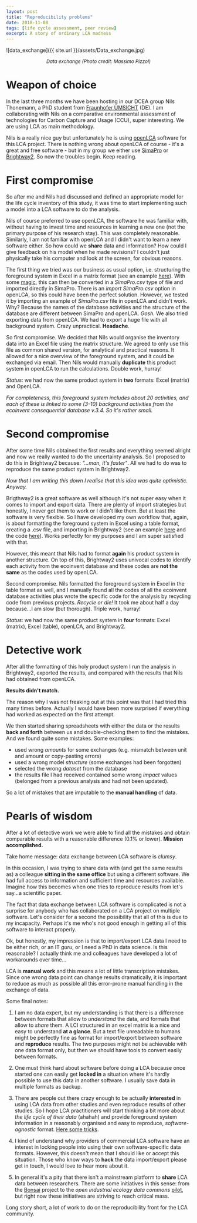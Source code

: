 ```yaml
---
layout: post
title: "Reproducibility problems"
date: 2018-11-08
tags: [life cycle assessment, peer review]
excerpt: A story of ordinary LCA madness
---
```



![data_exchange]({{ site.url }}/assets/Data_exchange.jpg)
<center><i><font size="2">Data exchange (Photo credit: Massimo Pizzol)</font></i></center>


# Weapon of choice

In the last three months we have been hosting in our DCEA group Nils Thonemann, a PhD student from [Fraunhofer UMSICHT](https://www.umsicht.fraunhofer.de/en.html) (DE). I am collaborating with Nils on a comparative environmental assessment of technologies for Carbon Capture and Usage (CCU), super interesting. We are using LCA as main methodology. 

Nils is a really nice guy but unfortunately he is using [openLCA](http://www.openlca.org/) software for this LCA project. There is nothing wrong about openLCA of course - it's a great and free software - but in my group we either use [SimaPro](https://simapro.com/) or [Brightway2](https://brightwaylca.org/). So now the troubles begin. Keep reading.

# First compromise

So after me and Nils had discussed and defined an appropriate model for the life cycle inventory of this study, it was time to start implementing such a model into a LCA software to do the analysis. 

Nils of course preferred to use openLCA, the software he was familiar with, without having to invest time and resources in learning a new one (not the primary purpose of his research stay). This was completely reasonable. Similarly, I am not familiar with openLCA and I didn't want to learn a new software either. So how could we **share** data and information? How could I give feedback on his model when he made revisions? I couldn't just physically take his computer and look at the screen, for obvious reasons. 

The first thing we tried was our business as usual option, i.e. structuring the foreground system in Excel in a matrix format (see an example [here](http://moutreach.science/2017/12/01/LCI-reporting.html)). With some [magic](https://github.com/massimopizzol/Simapro-CSV-converter), this can then be converted in a _SimaPro.csv_ type of file and imported directly in SimaPro. There is an _import SimaPro.csv_ option in openLCA, so this could have been the perfect solution. However, we tested it by importing an example of _SimaPro.csv_ file in openLCA and didn't work. Why? Because the names of the database activities and the structure of the database are different between SimaPro and openLCA. _Gosh._ We also tried exporting data from openLCA. We had to export a huge file with all background system. Crazy unpractical. **Headache**.

So first compromise. We decided that Nils would organise the inventory data into an Excel file using the matrix structure. We agreed to only use this file as common shared version, for analytical and practical reasons. It allowed for a nice overview of the foreground system, and it could be exchanged via email. Then Nils would manually **duplicate** this product system in openLCA to run the calculations. Double work, hurray! 

_Status_: we had now the same product system in **two** formats: Excel (matrix) and OpenLCA.

_For completeness, this foreground system includes about 20 activities, and each of these is linked to some (3-10) background activities from the ecoinvent consequential database v.3.4. So it's rather small._

# Second compromise

After some time Nils obtained the first results and everything seemed alright and now we really wanted to do the uncertainty analysis. So I proposed to do this in Brightway2 because: _"...man, it's faster"_. All we had to do was to reproduce the same product system in Brightway2. 

_Now that I am writing this down I realise that this idea was quite optimistic. Anyway._ 

Brigthway2 is a great software as well although it's not super easy when it comes to import and export data. There are plenty of import strategies but honestly, I never got them to work or I didn't like them. But at least the software is very flexible. So I have developed my own workflow that, again, is about formatting the foreground system in Excel using a table format, creating a .csv file, and importing in Brightway2 (see an example [here](https://github.com/massimopizzol/B4B/blob/master/03.3_Excel_import.py) and the code [here](https://github.com/massimopizzol/B4B/blob/master/lci_to_bw2.py)). Works perfectly for my purposes and I am super satisfied with that. 

However, this meant that Nils had to format **again** his product system in another structure. On top of this, Brightway2 uses univocal codes to identify each activity from the ecoinvent database and these codes are **not the same** as the codes used by openLCA. 

Second compromise. Nils formatted the foreground system in Excel in the table format as well, and I manually found all the codes of all the ecoinvent database activities plus wrote the specific code for the analysis by recycling code from previous projects. _Recycle or die!_ It took me about half a day because...I am slow (but thorough). Triple work, hurray! 

_Status_: we had now the same product system in **four** formats: Excel (matrix), Excel (table), openLCA, and Brightway2.


# Detective work

After all the formatting of this holy product system I run the analysis in Brightway2, exported the results, and compared with the results that Nils had obtained from openLCA.

**Results didn't match.** 

The reason why I was not freaking out at this point was that I had tried this many times before. Actually I would have been more surprised if everything had worked as expected on the first attempt. 

We then started sharing spreadsheets with either the data or the results **back and forth** between us and double-checking them to find the mistakes. And we found quite some mistakes. Some examples:

- used wrong _amounts_ for some exchanges (e.g. mismatch between unit and amount or copy-pasting errors)
- used a wrong model _structure_ (some exchanges had been forgotten)
- selected the wrong _dataset_ from the database  
- the results file I had received contained some wrong _impact_ values (belonged from a previous analysis and had not been updated). 

So a lot of mistakes that are imputable to the **manual handling** of data.

# Pearls of wisdom

After a lot of detective work we were able to find all the mistakes and obtain comparable results with a reasonable difference (0.1% or lower). **Mission accomplished.** 

Take home message: data exchange between LCA software is _clumsy_.  

In this occasion, I was trying to share data with (and get the same results as) a colleague **sitting in the same office** but using a different software. We had  full access to information and sufficient time and resources available. Imagine how this becomes when one tries to reproduce results from let's say...a scientific paper.

The fact that data exchange between LCA software is complicated is not a surprise for anybody who has collaborated on a LCA project on multiple software. Let's consider for a second the possibility that all of this is due to my incapacity. Perhaps it's me who's not good enough in getting all of this software to interact properly. 

Ok, but honestly, my impression is that to import/export LCA data I need to be either rich, or an IT _guru_, or I need a PhD in data science. Is this reasonable? I actually think me and colleagues have developed a lot of workarounds over time...

LCA is **manual work** and this means a lot of little transcription mistakes. Since one wrong data point can change results dramatically, it is important to reduce as much as possible all this error-prone manual handling in the exchange of data.

Some final notes:

1. I am no data expert, but my understanding is that there is a difference between formats that allow to _understand_ the data, and formats that allow to _share_ them. A LCI structured in an excel matrix is a nice and easy to understand **at a glance**. But a text file unreadable to humans might be perfectly fine as format for import/export between software and **reproduce** results. The two purposes might not be achievable with one data format only, but then we should have tools to convert easily between formats.

2. One must think hard about software before doing a LCA because once started one can easily get **locked in** a situation where it's hardly possible to use this data in another software. I usually save data in multiple formats as backup.

3. There are people out there crazy enough to be actually **interested** in using LCA data from other studies and even reproduce results of other studies. So I hope LCA practitioners will start thinking a bit more about _the life cycle of their data_ (ahahah) and provide foreground system information in a reasonably organised and easy to reproduce, _software-agnostic_ format. [Here some tricks](http://moutreach.science/2017/12/01/LCI-reporting.html).

4. I kind of understand why providers of commercial LCA software have an interest in locking people into using their own software-specific data formats. However, this doesn't mean that I should like or accept this situation. Those who know ways to **hack** the data import/export please get in touch, I would love to hear more about it.

5. In general it's a pity that there isn't a mainstream platform to **share** LCA data between researchers. There are some initiatives in this sense: from the [Bonsai](https://bonsai.uno/) project to the _open industrial ecology data commons_ [pilot](http://www.database.industrialecology.uni-freiburg.de/), but right now these initiatives are striving to reach critical mass. 

Long story short, a lot of work to do on the reproducibility front for the LCA community.